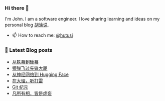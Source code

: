 ### Hi there 👋

<!--
**hutusi/hutusi** is a ✨ _special_ ✨ repository because its `README.md` (this file) appears on your GitHub profile.

Here are some ideas to get you started:

- 🔭 I’m currently working on ...
- 🌱 I’m currently learning ...
- 👯 I’m looking to collaborate on ...
- 🤔 I’m looking for help with ...
- 💬 Ask me about ...
- 📫 How to reach me: ...
- 😄 Pronouns: ...
- ⚡ Fun fact: ...
-->

I'm John. I am a software engineer. I love sharing learning and ideas on my personal blog [胡涂说](https://hutusi.com/).

- 📫 How to reach me: [@hutusi](https://twitter.com/hutusi)

### 📝 Latest Blog posts
<!-- BLOG-POST-LIST:START -->
- [从铁幕到硅幕](https://hutusi.com/articles/the-silicon-curtain)
- [银弹飞过先锋大厦](https://hutusi.com/articles/the-history-of-software-engineering)
- [从神经网络到 Hugging Face](https://hutusi.com/articles/the-history-of-neural-networks)
- [在大理，听打雷](https://hutusi.com/articles/dalifornia)
- [Git 纪元](https://hutusi.com/articles/after-git)
- [凡所有相，皆是虚妄](https://hutusi.com/articles/awareness-2023-review)
<!-- BLOG-POST-LIST:END -->

